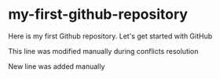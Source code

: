 # my-first-github-repository
Here is my first Github repository. Let's get started with GitHub

This line was modified manually during conflicts resolution

New line was added manually
